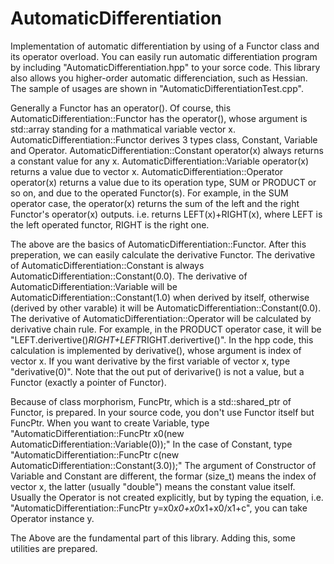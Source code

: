# AutomaticDifferentiation
Implementation of automatic differentiation by using of a Functor class and its operator overload.
You can easily run automatic differentiation program by including "AutomaticDifferentiation.hpp" to your sorce code.
This library also allows you higher-order automatic differenciation, such as Hessian.
The sample of usages are shown in "AutomaticDifferentiationTest.cpp".

Generally a Functor has an operator().
Of course, this AutomaticDifferentiation::Functor has the operator(),
whose argument is std::array standing for a mathmatical variable vector x.
AutomaticDifferentiation::Functor derives 3 types class, Constant, Variable and Operator.
AutomaticDifferentiation::Constant operator(x) always returns a constant value for any x.
AutomaticDifferentiation::Variable operator(x) returns a value due to vector x.
AutomaticDifferentiation::Operator operator(x) returns a value due to its operation type, SUM or PRODUCT or so on,
and due to the operated Functor(s).
For example, in the SUM operator case, the operator(x) returns the sum of the left and the right Functor's operator(x) outputs.
i.e. returns LEFT(x)+RIGHT(x), where LEFT is the left operated functor, RIGHT is the right one.

The above are the basics of AutomaticDifferentiation::Functor.
After this preperation, we can easily calculate the derivative Functor.
The derivative of AutomaticDifferentiation::Constant is always AutomaticDifferentiation::Constant(0.0).
The derivative of AutomaticDifferentiation::Variable will be AutomaticDifferentiation::Constant(1.0) when derived by itself,
otherwise (derived by other varable) it will be AutomaticDifferentiation::Constant(0.0).
The derivative of AutomaticDifferentiation::Operator will be calculated by derivative chain rule.
For example, in the PRODUCT operator case, it will be "LEFT.derivertive()*RIGHT+LEFT*RIGHT.derivertive()".
In the hpp code, this calculation is implemented by derivative(), whose argument is index of vector x.
If you want derivative by the first variable of vector x, type "derivative(0)".
Note that the out put of derivarive() is not a value, but a Functor (exactly a pointer of Functor).

Because of class morphorism, FuncPtr, which is a std::shared_ptr of Functor, is prepared.
In your source code, you don't use Functor itself but FuncPtr.
When you want to create Variable, type "AutomaticDifferentiation::FuncPtr x0(new AutomaticDifferentiation::Variable(0));"
In the case of Constant, type "AutomaticDifferentiation::FuncPtr c(new AutomaticDifferentiation::Constant(3.0));"
The argument of Constructor of Variable and Constant are different,
the formar (size_t) means the index of vector x, the latter (usually "double") means the constant value itself.
Usually the Operator is not created explicitly,
but by typing the equation, i.e. "AutomaticDifferentiation::FuncPtr y=x0*x0+x0*x1+x0/x1+c",
you can take Operator instance y.

The Above are the fundamental part of this library. Adding this, some utilities are prepared.

